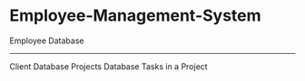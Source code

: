 # Employee-Management-System

Employee Database <hr>
Client Database
Projects Database
Tasks in a Project
